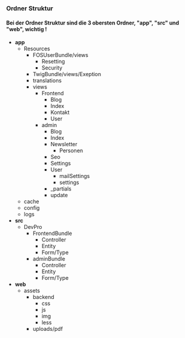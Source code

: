 ### Ordner Struktur

#### Bei der Ordner Struktur sind die 3 obersten Ordner, "app", "src" und "web", wichtig !

* <b>app</b>
  * Resources
    * FOSUserBundle/views
      * Resetting
      * Security
    * TwigBundle/views/Exeption
    * translations
    * views
      * Frontend
        * Blog 
        * Index 
        * Kontakt 
        * User
      * admin
        * Blog 
        * Index 
        * Newsletter 
          * Personen
        * Seo 
        * Settings 
        * User 
          * mailSettings
          * settings
        * _partials 
        * update
  * cache
  * config
  * logs
* <b>src</b>
  * DevPro
    * FrontendBundle
      * Controller
      * Entity
      * Form/Type
    * adminBundle
      * Controller
      * Entity
      * Form/Type
* <b>web</b>
  * assets
    * backend
      * css
      * js
      * img
      * less
    * uploads/pdf